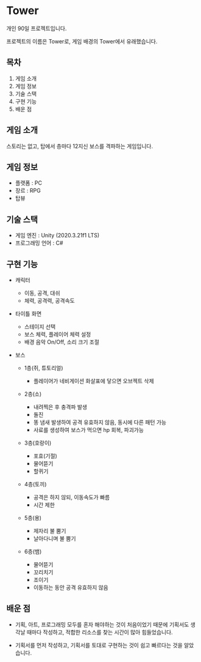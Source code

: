 # Tower
  개인 90일 프로젝트입니다.
  
  프로젝트의 이름은 Tower로, 게임 배경의 Tower에서 유래했습니다.

## 목차
  1. 게임 소개
  2. 게임 정보
  2. 기술 스택
  3. 구현 기능
  4. 배운 점
  
## 게임 소개
  스토리는 없고, 탑에서 층마다 12지신 보스를 격파하는 게임입니다.
  
## 게임 정보
  - 플랫폼 : PC
  - 장르 : RPG
  - 탑뷰

## 기술 스택
  - 게임 엔진 : Unity (2020.3.21f1 LTS)
  - 프로그래밍 언어 : C#

## 구현 기능
  - 캐릭터
    - 이동, 공격, 대쉬
    - 체력, 공격력, 공격속도
  
  - 타이틀 화면
    - 스테이지 선택
    - 보스 체력, 플레이어 체력 설정
    - 배경 음악 On/Off, 소리 크기 조절
    
  - 보스
    - 1층(쥐, 튜토리얼)
      - 플레이어가 네비게이션 화살표에 닿으면 오브젝트 삭제 
      
    - 2층(소)
      - 내려찍은 후 충격파 발생
      - 돌진
      - 똥 냄새 발생하여 공격 유효하지 않음, 동시에 다른 패턴 가능
      - 사료를 생성하여 보스가 먹으면 hp 회복, 파괴가능
      
    - 3층(호랑이)
      - 포효(기절)
      - 물어뜯기
      - 할퀴기
    
    - 4층(토끼)
      - 공격은 하지 않되, 이동속도가 빠름
      - 시간 제한
    
    - 5층(용)
      - 제자리 불 뿜기
      - 날아다니며 불 뿜기
      
    - 6층(뱀)
      - 물어뜯기
      - 꼬리치기
      - 조이기
      - 이동하는 동안 공격 유효하지 않음

## 배운 점
  - 기획, 아트, 프로그래밍 모두를 혼자 해야하는 것이 처음이었기 때문에 기획서도 생각날 때마다 작성하고, 적합한 리소스를 찾는 시간이 많아 힘들었습니다.
  
  - 기획서를 먼저 작성하고, 기획서를 토대로 구현하는 것이 쉽고 빠르다는 것을 알았습니다.
